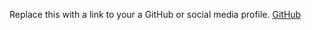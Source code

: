Replace this with a link to your a GitHub or social media profile.
[GitHub](https://github.com/Anitabhoi/markdown-portfolio)
